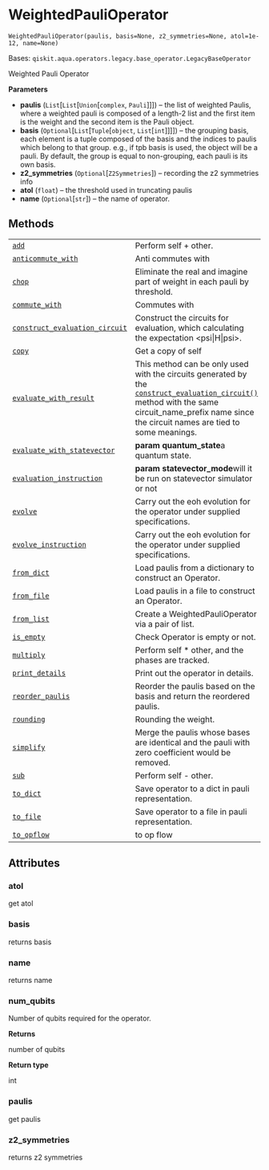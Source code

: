 # WeightedPauliOperator

<span id="undefined" />

`WeightedPauliOperator(paulis, basis=None, z2_symmetries=None, atol=1e-12, name=None)`

Bases: `qiskit.aqua.operators.legacy.base_operator.LegacyBaseOperator`

Weighted Pauli Operator

**Parameters**

*   **paulis** (`List`\[`List`\[`Union`\[`complex`, `Pauli`]]]) – the list of weighted Paulis, where a weighted pauli is composed of a length-2 list and the first item is the weight and the second item is the Pauli object.
*   **basis** (`Optional`\[`List`\[`Tuple`\[`object`, `List`\[`int`]]]]) – the grouping basis, each element is a tuple composed of the basis and the indices to paulis which belong to that group. e.g., if tpb basis is used, the object will be a pauli. By default, the group is equal to non-grouping, each pauli is its own basis.
*   **z2\_symmetries** (`Optional`\[`Z2Symmetries`]) – recording the z2 symmetries info
*   **atol** (`float`) – the threshold used in truncating paulis
*   **name** (`Optional`\[`str`]) – the name of operator.

## Methods

|                                                                                                                                                                                                                                                                                     |                                                                                                                                                                                                                                                                                                                                                                                                                                                          |
| ----------------------------------------------------------------------------------------------------------------------------------------------------------------------------------------------------------------------------------------------------------------------------------- | -------------------------------------------------------------------------------------------------------------------------------------------------------------------------------------------------------------------------------------------------------------------------------------------------------------------------------------------------------------------------------------------------------------------------------------------------------- |
| [`add`](qiskit.aqua.operators.legacy.WeightedPauliOperator.add#qiskit.aqua.operators.legacy.WeightedPauliOperator.add "qiskit.aqua.operators.legacy.WeightedPauliOperator.add")                                                                                                     | Perform self + other.                                                                                                                                                                                                                                                                                                                                                                                                                                    |
| [`anticommute_with`](qiskit.aqua.operators.legacy.WeightedPauliOperator.anticommute_with#qiskit.aqua.operators.legacy.WeightedPauliOperator.anticommute_with "qiskit.aqua.operators.legacy.WeightedPauliOperator.anticommute_with")                                                 | Anti commutes with                                                                                                                                                                                                                                                                                                                                                                                                                                       |
| [`chop`](qiskit.aqua.operators.legacy.WeightedPauliOperator.chop#qiskit.aqua.operators.legacy.WeightedPauliOperator.chop "qiskit.aqua.operators.legacy.WeightedPauliOperator.chop")                                                                                                 | Eliminate the real and imagine part of weight in each pauli by threshold.                                                                                                                                                                                                                                                                                                                                                                                |
| [`commute_with`](qiskit.aqua.operators.legacy.WeightedPauliOperator.commute_with#qiskit.aqua.operators.legacy.WeightedPauliOperator.commute_with "qiskit.aqua.operators.legacy.WeightedPauliOperator.commute_with")                                                                 | Commutes with                                                                                                                                                                                                                                                                                                                                                                                                                                            |
| [`construct_evaluation_circuit`](qiskit.aqua.operators.legacy.WeightedPauliOperator.construct_evaluation_circuit#qiskit.aqua.operators.legacy.WeightedPauliOperator.construct_evaluation_circuit "qiskit.aqua.operators.legacy.WeightedPauliOperator.construct_evaluation_circuit") | Construct the circuits for evaluation, which calculating the expectation \<psi\|H\|psi>.                                                                                                                                                                                                                                                                                                                                                                 |
| [`copy`](qiskit.aqua.operators.legacy.WeightedPauliOperator.copy#qiskit.aqua.operators.legacy.WeightedPauliOperator.copy "qiskit.aqua.operators.legacy.WeightedPauliOperator.copy")                                                                                                 | Get a copy of self                                                                                                                                                                                                                                                                                                                                                                                                                                       |
| [`evaluate_with_result`](qiskit.aqua.operators.legacy.WeightedPauliOperator.evaluate_with_result#qiskit.aqua.operators.legacy.WeightedPauliOperator.evaluate_with_result "qiskit.aqua.operators.legacy.WeightedPauliOperator.evaluate_with_result")                                 | This method can be only used with the circuits generated by the [`construct_evaluation_circuit()`](qiskit.aqua.operators.legacy.WeightedPauliOperator.construct_evaluation_circuit#qiskit.aqua.operators.legacy.WeightedPauliOperator.construct_evaluation_circuit "qiskit.aqua.operators.legacy.WeightedPauliOperator.construct_evaluation_circuit") method with the same circuit\_name\_prefix name since the circuit names are tied to some meanings. |
| [`evaluate_with_statevector`](qiskit.aqua.operators.legacy.WeightedPauliOperator.evaluate_with_statevector#qiskit.aqua.operators.legacy.WeightedPauliOperator.evaluate_with_statevector "qiskit.aqua.operators.legacy.WeightedPauliOperator.evaluate_with_statevector")             | **param quantum\_state**a quantum state.                                                                                                                                                                                                                                                                                                                                                                                                                 |
| [`evaluation_instruction`](qiskit.aqua.operators.legacy.WeightedPauliOperator.evaluation_instruction#qiskit.aqua.operators.legacy.WeightedPauliOperator.evaluation_instruction "qiskit.aqua.operators.legacy.WeightedPauliOperator.evaluation_instruction")                         | **param statevector\_mode**will it be run on statevector simulator or not                                                                                                                                                                                                                                                                                                                                                                                |
| [`evolve`](qiskit.aqua.operators.legacy.WeightedPauliOperator.evolve#qiskit.aqua.operators.legacy.WeightedPauliOperator.evolve "qiskit.aqua.operators.legacy.WeightedPauliOperator.evolve")                                                                                         | Carry out the eoh evolution for the operator under supplied specifications.                                                                                                                                                                                                                                                                                                                                                                              |
| [`evolve_instruction`](qiskit.aqua.operators.legacy.WeightedPauliOperator.evolve_instruction#qiskit.aqua.operators.legacy.WeightedPauliOperator.evolve_instruction "qiskit.aqua.operators.legacy.WeightedPauliOperator.evolve_instruction")                                         | Carry out the eoh evolution for the operator under supplied specifications.                                                                                                                                                                                                                                                                                                                                                                              |
| [`from_dict`](qiskit.aqua.operators.legacy.WeightedPauliOperator.from_dict#qiskit.aqua.operators.legacy.WeightedPauliOperator.from_dict "qiskit.aqua.operators.legacy.WeightedPauliOperator.from_dict")                                                                             | Load paulis from a dictionary to construct an Operator.                                                                                                                                                                                                                                                                                                                                                                                                  |
| [`from_file`](qiskit.aqua.operators.legacy.WeightedPauliOperator.from_file#qiskit.aqua.operators.legacy.WeightedPauliOperator.from_file "qiskit.aqua.operators.legacy.WeightedPauliOperator.from_file")                                                                             | Load paulis in a file to construct an Operator.                                                                                                                                                                                                                                                                                                                                                                                                          |
| [`from_list`](qiskit.aqua.operators.legacy.WeightedPauliOperator.from_list#qiskit.aqua.operators.legacy.WeightedPauliOperator.from_list "qiskit.aqua.operators.legacy.WeightedPauliOperator.from_list")                                                                             | Create a WeightedPauliOperator via a pair of list.                                                                                                                                                                                                                                                                                                                                                                                                       |
| [`is_empty`](qiskit.aqua.operators.legacy.WeightedPauliOperator.is_empty#qiskit.aqua.operators.legacy.WeightedPauliOperator.is_empty "qiskit.aqua.operators.legacy.WeightedPauliOperator.is_empty")                                                                                 | Check Operator is empty or not.                                                                                                                                                                                                                                                                                                                                                                                                                          |
| [`multiply`](qiskit.aqua.operators.legacy.WeightedPauliOperator.multiply#qiskit.aqua.operators.legacy.WeightedPauliOperator.multiply "qiskit.aqua.operators.legacy.WeightedPauliOperator.multiply")                                                                                 | Perform self \* other, and the phases are tracked.                                                                                                                                                                                                                                                                                                                                                                                                       |
| [`print_details`](qiskit.aqua.operators.legacy.WeightedPauliOperator.print_details#qiskit.aqua.operators.legacy.WeightedPauliOperator.print_details "qiskit.aqua.operators.legacy.WeightedPauliOperator.print_details")                                                             | Print out the operator in details.                                                                                                                                                                                                                                                                                                                                                                                                                       |
| [`reorder_paulis`](qiskit.aqua.operators.legacy.WeightedPauliOperator.reorder_paulis#qiskit.aqua.operators.legacy.WeightedPauliOperator.reorder_paulis "qiskit.aqua.operators.legacy.WeightedPauliOperator.reorder_paulis")                                                         | Reorder the paulis based on the basis and return the reordered paulis.                                                                                                                                                                                                                                                                                                                                                                                   |
| [`rounding`](qiskit.aqua.operators.legacy.WeightedPauliOperator.rounding#qiskit.aqua.operators.legacy.WeightedPauliOperator.rounding "qiskit.aqua.operators.legacy.WeightedPauliOperator.rounding")                                                                                 | Rounding the weight.                                                                                                                                                                                                                                                                                                                                                                                                                                     |
| [`simplify`](qiskit.aqua.operators.legacy.WeightedPauliOperator.simplify#qiskit.aqua.operators.legacy.WeightedPauliOperator.simplify "qiskit.aqua.operators.legacy.WeightedPauliOperator.simplify")                                                                                 | Merge the paulis whose bases are identical and the pauli with zero coefficient would be removed.                                                                                                                                                                                                                                                                                                                                                         |
| [`sub`](qiskit.aqua.operators.legacy.WeightedPauliOperator.sub#qiskit.aqua.operators.legacy.WeightedPauliOperator.sub "qiskit.aqua.operators.legacy.WeightedPauliOperator.sub")                                                                                                     | Perform self - other.                                                                                                                                                                                                                                                                                                                                                                                                                                    |
| [`to_dict`](qiskit.aqua.operators.legacy.WeightedPauliOperator.to_dict#qiskit.aqua.operators.legacy.WeightedPauliOperator.to_dict "qiskit.aqua.operators.legacy.WeightedPauliOperator.to_dict")                                                                                     | Save operator to a dict in pauli representation.                                                                                                                                                                                                                                                                                                                                                                                                         |
| [`to_file`](qiskit.aqua.operators.legacy.WeightedPauliOperator.to_file#qiskit.aqua.operators.legacy.WeightedPauliOperator.to_file "qiskit.aqua.operators.legacy.WeightedPauliOperator.to_file")                                                                                     | Save operator to a file in pauli representation.                                                                                                                                                                                                                                                                                                                                                                                                         |
| [`to_opflow`](qiskit.aqua.operators.legacy.WeightedPauliOperator.to_opflow#qiskit.aqua.operators.legacy.WeightedPauliOperator.to_opflow "qiskit.aqua.operators.legacy.WeightedPauliOperator.to_opflow")                                                                             | to op flow                                                                                                                                                                                                                                                                                                                                                                                                                                               |

## Attributes

<span id="undefined" />

### atol

get atol

<span id="undefined" />

### basis

returns basis

<span id="undefined" />

### name

returns name

<span id="undefined" />

### num\_qubits

Number of qubits required for the operator.

**Returns**

number of qubits

**Return type**

int

<span id="undefined" />

### paulis

get paulis

<span id="undefined" />

### z2\_symmetries

returns z2 symmetries
